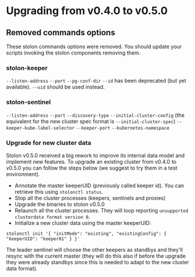 # Upgrading from v0.4.0 to v0.5.0

## Removed commands options

These stolon commands options were removed. You should update your scripts invoking the stolon components removing them.

### stolon-keeper
`--listen-address`
`--port`
`--pg-conf-dir`
`--id` has been deprecated (but yet available). `--uid` should be used instead.

### stolon-sentinel
`--listen-address`
`--port`
`--discovery-type`
`--initial-cluster-config` (the equivalent for the new cluster spec format is `--initial-cluster-spec`)
`--keeper-kube-label-selector`
`--keeper-port`
`--kubernetes-namespace`

### Upgrade for new cluster data

Stolon v0.5.0 received a big rework to improve its internal data model and implement new features. To upgrade an existing cluster from v0.4.0 to v0.5.0 you can follow the steps below (we suggest to try them in a test environment).

* Annotate the master keeperUID (previously called keeper id). You can retrieve this using `stolonctl status`.
* Stop all the cluster processes (keepers, sentinels and proxies)
* Upgrade the binaries to stolon v0.5.0
* Relaunch all the cluster processes. They will loop reporting `unsupported clusterdata format version 0`.
* Initialize a new cluster data using the master keeperUID:

```
stolonctl init '{ "initMode": "existing", "existingConfig": { "keeperUID": "keeper01" } }'
```

The leader sentinel will choose the other keepers as standbys and they'll resync with the current master (they will do this also if before the upgrade they were already standbys since this is needed to adapt to the new cluster data format).
